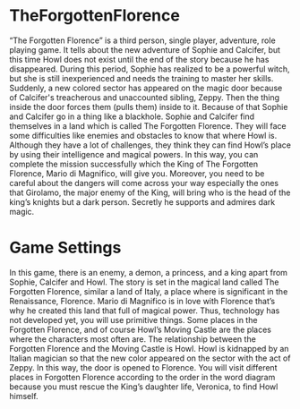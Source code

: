 # TheForgottenFlorence
“The Forgotten Florence” is a third person, single player, adventure, role playing game. It tells about the new adventure of Sophie and
Calcifer, but this time Howl does not exist until the end of the story because he has disappeared. During this period, Sophie has realized
to be a powerful witch, but she is still inexperienced and needs the training to master her skills. Suddenly, a new colored sector has
appeared on the magic door because of Calcifer's treacherous and unaccounted sibling, Zeppy. Then the thing inside the door forces them
(pulls them) inside to it. Because of that Sophie and Calcifer go in a thing like a blackhole.
Sophie and Calcifer find themselves in a land which is called The Forgotten Florence. They will face some difficulties like enemies and
obstacles to know that where Howl is. Although they have a lot of challenges, they think they can find Howl’s place by using their
intelligence and magical powers.  In this way, you can complete the mission successfully which the King of The Forgotten Florence, Mario
di Magnifico, will give you. Moreover, you need to be careful about the dangers will come across your way especially the ones that
Girolamo, the major enemy of the King, will bring who is the head of the king’s knights but a dark person. Secretly he supports and
admires dark magic.

# Game Settings
In this game, there is an enemy, a demon, a princess, and a king apart from Sophie, Calcifer and Howl. The story is set in the magical
land called The Forgotten Florence, similar a land of Italy, a place where is significant in the Renaissance, Florence. Mario di Magnifico
is in love with Florence that’s why he created this land that full of magical power. Thus, technology has not developed yet, you will use
primitive things. Some places in the Forgotten Florence, and of course Howl’s Moving Castle are the places where the characters most often
are. 
The relationship between the Forgotten Florence and the Moving Castle is Howl. Howl is kidnapped by an Italian magician so that the new
color appeared on the sector with the act of Zeppy. In this way, the door is opened to Florence. You will visit different places in
Forgotten Florence according to the order in the word diagram because you must rescue the King’s daughter life, Veronica, to find Howl
himself.
